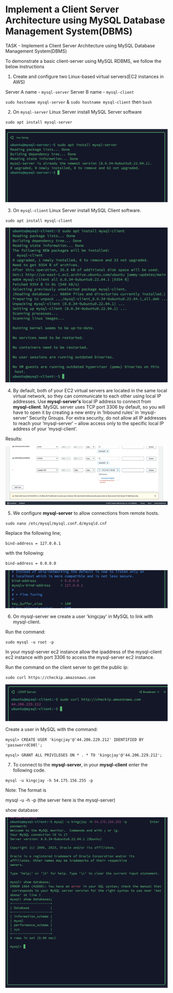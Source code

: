 # Implement a Client Server Architecture using MySQL Database Management System(DBMS)

TASK - Implement a Client Server Architecture using MySQL Database Management System(DBMS)

To demonstrate a basic client-server using MySQL RDBMS, we follow the below instructions 

1. Create and configure two Linux-based virtual servers(EC2 instances in AWS)

Server A name - `mysql-server`
Server B name - `mysql-client`

`sudo hostname mysql-server` & `sudo hostname mysql-client` then `bash`

2. On `mysql-server` Linux Server install MySQL Server software

`sudo apt install mysql-server`

![Alt text](images/install-mysql-server.png)

3. On `mysql-client` Linux Server install MySQL Client software.

`sudo apt install mysql-client`

![Alt text](images/install-mysql-client.png)

4. By default, both of your EC2 virtual servers are located in the same local virtual network, so they can communicate to each other using local IP addresses. Use **mysql-server's** local IP address to connect from **mysql-client**. MySQL server uses TCP port 3306 by default, so you will have to open it by creating a new entry in ‘Inbound rules’ in ‘mysql-server’ Security Groups. For extra security, do not allow all IP addresses to reach your ‘mysql-server’ – allow access only to the specific local IP address of your ‘mysql-client’.

Results:

![Alt text](images/inbound-rules.png)

5. We configure **mysql-server** to allow connections from remote hosts.

`sudo nano /etc/mysql/mysql.conf.d/mysqld.cnf`

Replace the following line;

`bind-address = 127.0.0.1`

with the following:

`bind-address = 0.0.0.0`

![Alt text](images/bind-address-00.png)

6. On mysql-server we create  a user 'kingcjay' in MySQL to link with mysql-client. 

Run the command:

`sudo mysql -u root -p`

In your mysql-server ec2 instance allow the ipaddress of the mysql-client ec2 instance with port 3306 to access the mysql-server ec2 instance.

Run the command on the client server to get the public ip:

`sudo curl https://checkip.amazonaws.com`

![Alt text](images/client-ip.png)

Create a user in MySQL with the command:

`mysql> CREATE USER 'kingcjay'@'44.206.229.212' IDENTIFIED BY 'passworrdC00l';`

`mysql> GRANT ALL PRIVILEGES ON * . * TO 'kingcjay'@'44.206.229.212';`

7. To connect to the **mysql-server**, in your **mysql-client** enter the following code.

`mysql -u kingcjay -h 54.175.156.255 -p`

Note: The format is 

mysql -u <user> -h <ipaddress-of-the-server> -p (the server here is the mysql-server)

show database:

![Alt text](images/show-database.png)

